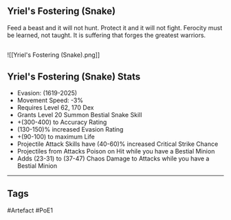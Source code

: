 ## Yriel's Fostering (Snake)
Feed a beast and it will not hunt.
Protect it and it will not fight.
Ferocity must be learned, not taught.
It is suffering that forges the greatest warriors.
##
![[Yriel's Fostering (Snake).png]]
## Yriel's Fostering (Snake) Stats
- Evasion: (1619-2025)
- Movement Speed: -3%
- Requires Level 62, 170 Dex
- Grants Level 20 Summon Bestial Snake Skill
- +(300-400) to Accuracy Rating
- (130-150)% increased Evasion Rating
- +(90-100) to maximum Life
- Projectile Attack Skills have (40-60)% increased Critical Strike Chance
- Projectiles from Attacks Poison on Hit while you have a Bestial Minion
- Adds (23-31) to (37-47) Chaos Damage to Attacks while you have a Bestial Minion


---
## Tags
#Artefact
#PoE1